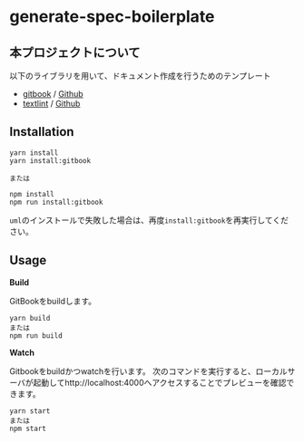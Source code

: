 # generate-spec-boilerplate

## 本プロジェクトについて

以下のライブラリを用いて、ドキュメント作成を行うためのテンプレート
* [gitbook](https://www.gitbook.com/) / [Github](https://github.com/GitbookIO/gitbook)
* [textlint](https://textlint.github.io/) / [Github](https://github.com/textlint/textlint)

## Installation

    yarn install
    yarn install:gitbook

    または

    npm install
    npm run install:gitbook

`uml`のインストールで失敗した場合は、再度`install:gitbook`を再実行してください。

## Usage
**Build**

GitBookをbuildします。

    yarn build
    または
    npm run build

**Watch**

Gitbookをbuildかつwatchを行います。
次のコマンドを実行すると、ローカルサーバが起動してhttp://localhost:4000へアクセスすることでプレビューを確認できます。

    yarn start
    または
    npm start

